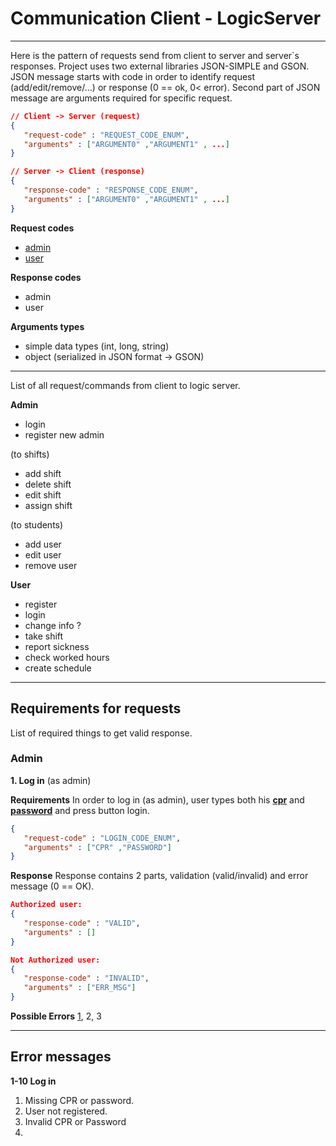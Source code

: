 # Communication Client - LogicServer

---

Here is the pattern of requests send from client to server and server`s responses. Project uses two external libraries JSON-SIMPLE and GSON. JSON message starts with code in order to identify request (add/edit/remove/...) or response (0 == ok, 0< error). Second part of JSON message are arguments required for specific request.

```json
// Client -> Server (request)
{
   "request-code" : "REQUEST_CODE_ENUM",
   "arguments" : ["ARGUMENT0" ,"ARGUMENT1" , ...]
}

// Server -> Client (response)
{
   "response-code" : "RESPONSE_CODE_ENUM",
   "arguments" : ["ARGUMENT0" ,"ARGUMENT1" , ...]
}
``` 
**Request codes**
   - [admin]()
   - [user]()
  
**Response codes**
   - admin
   - user

**Arguments types**
   - simple data types (int, long, string)
   - object (serialized in JSON format -> GSON)

---

List of all request/commands from client to logic server.

**Admin**
   - login
   - register new admin

   (to shifts)
   - add shift
   - delete shift
   - edit shift
   - assign shift
  
  (to students)
  - add user
  - edit user
  - remove user

**User**
   - register
   - login
   - change info ?
   - take shift
   - report sickness
   - check worked hours
   - create schedule

---

## Requirements for requests

List of required things to get valid response.

### Admin

**1. Log in** (as admin)

**Requirements**
In order to log in (as admin), user types both his <u>**cpr**</u> and <u>**password**</u> and press button login.
```json
{
   "request-code" : "LOGIN_CODE_ENUM",
   "arguments" : ["CPR" ,"PASSWORD"]
}
```

**Response**
Response contains 2 parts, validation (valid/invalid) and error message (0 == OK).
```json
Authorized user:
{
   "response-code" : "VALID",
   "arguments" : []
}

Not Authorized user:
{
   "response-code" : "INVALID",
   "arguments" : ["ERR_MSG"]
}
```

**Possible Errors**
[1](#error-messager), 2, 3

---

## Error messages

**1-10 Log in**
 1. Missing CPR or password.
 2. User not registered.
 3. Invalid CPR or Password
 4. 